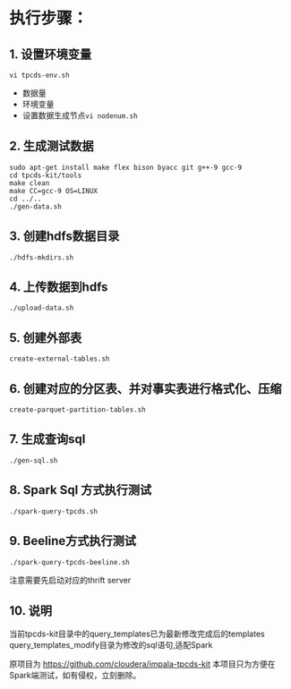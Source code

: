 # 执行步骤：

## 1. 设置环境变量
```shell
vi tpcds-env.sh
```
- 数据量
- 环境变量
- 设置数据生成节点```vi nodenum.sh```

## 2. 生成测试数据

```shell
sudo apt-get install make flex bison byacc git g++-9 gcc-9
cd tpcds-kit/tools
make clean
make CC=gcc-9 OS=LINUX
cd ../..
./gen-data.sh
```

## 3. 创建hdfs数据目录

```shell
./hdfs-mkdirs.sh
```

## 4. 上传数据到hdfs

```shell
./upload-data.sh
```

## 5. 创建外部表
```shell
create-external-tables.sh
```

## 6. 创建对应的分区表、并对事实表进行格式化、压缩

```shell
create-parquet-partition-tables.sh
```
## 7. 生成查询sql

```shell
./gen-sql.sh
```

## 8. Spark Sql 方式执行测试
```shell
./spark-query-tpcds.sh
```

## 9. Beeline方式执行测试
```shell
./spark-query-tpcds-beeline.sh
```
注意需要先启动对应的thrift server

## 10. 说明

当前tpcds-kit目录中的query_templates已为最新修改完成后的templates
query_templates_modify目录为修改的sql语句,适配Spark

原项目为 https://github.com/cloudera/impala-tpcds-kit
本项目只为方便在Spark端测试，如有侵权，立刻删除。
